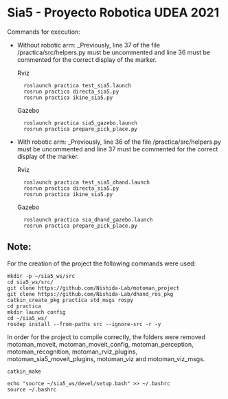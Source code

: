 
# Sia5 - Proyecto Robotica UDEA 2021 

Commands for execution:

- Without robotic arm: 
_Previously, line 37 of the file /practica/src/helpers.py must be uncommented and line 36 must be commented for the correct display of the marker.

    Rviz

        roslaunch practica test_sia5.launch
        rosrun practica directa_sia5.py
        rosrun practica ikine_sia5.py

    Gazebo

        roslaunch practica sia5_gazebo.launch
        rosrun practica prepare_pick_place.py

- With robotic arm: 
_Previously, line 36 of the file /practica/src/helpers.py must be uncommented and line 37 must be commented for the correct display of the marker.

    Rviz

        roslaunch practica test_sia5_dhand.launch
        rosrun practica directa_sia5.py
        rosrun practica ikine_sia5.py

    Gazebo 

        roslaunch practica sia_dhand_gazebo.launch
        rosrun practica prepare_pick_place.py


## Note:
For the creation of the project the following commands were used:

    mkdir -p ~/sia5_ws/src
    cd sia5_ws/src/
    git clone https://github.com/Nishida-Lab/motoman_project
    git clone https://github.com/Nishida-Lab/dhand_ros_pkg
    catkin_create_pkg practica std_msgs rospy 
    cd practica
    mkdir launch config
    cd ~/sia5_ws/
    rosdep install --from-paths src --ignore-src -r -y

In order for the project to compile correctly, the folders were removed motoman_moveit, motoman_moveit_config, motoman_perception, motoman_recognition, motoman_rviz_plugins, motoman_sia5_moveit_plugins, motoman_viz and motoman_viz_msgs.

    catkin_make

    echo "source ~/sia5_ws/devel/setup.bash" >> ~/.bashrc
    source ~/.bashrc

